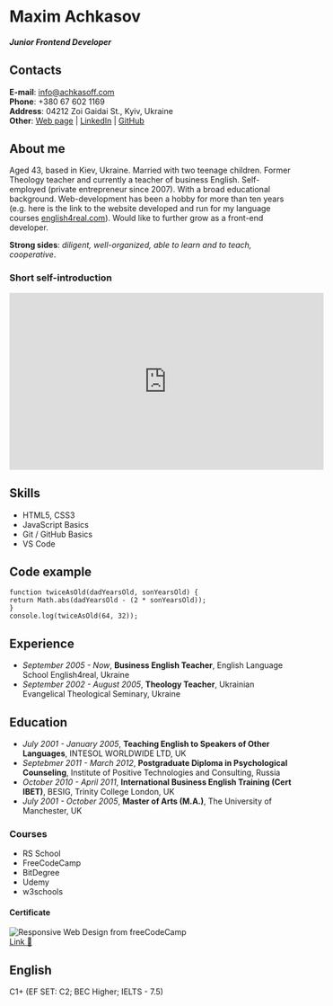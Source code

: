 # Maxim Achkasov
#### *Junior Frontend Developer*

## Contacts
**E-mail**: info@achkasoff.com  
**Phone**: +380 67 602 1169  
**Address**: 04212 Zoi Gaidai St., Kyiv, Ukraine  
**Other**: [Web page](https://achkasoff.com) | [LinkedIn](https://www.linkedin.com/in/achkasoff/) | [GitHub](https://github.com/achkasoff)


## About me
Aged 43, based in Kiev, Ukraine. Married with two teenage children. Former Theology teacher and currently a teacher of business English. Self-employed (private entrepreneur since 2007). With a broad educational background. Web-development has been a hobby for more than ten years (e.g. here is the link to the website developed and run for my language courses [english4real.com](https://english4real.com)). Would like to further grow as a front-end developer.    

**Strong sides**: *diligent, well-organized, able to learn and to teach, cooperative*.

### Short self-introduction
<iframe
    width="560"
    height="315"
    src="https://www.youtube.com/embed/FLpBau4esGo"
    frameborder="0"
    allow="autoplay; encrypted-media"
    allowfullscreen
>
</iframe>


## Skills
- HTML5, CSS3 
- JavaScript Basics
- Git / GitHub Basics
- VS Code


## Code example
```
function twiceAsOld(dadYearsOld, sonYearsOld) {
return Math.abs(dadYearsOld - (2 * sonYearsOld));
}
console.log(twiceAsOld(64, 32));
```


## Experience
- *September 2005 - Now*, **Business English Teacher**, English Language School English4real, Ukraine
- *September 2002 - August 2005*, **Theology Teacher**, Ukrainian Evangelical Theological Seminary, Ukraine


## Education
- *July 2001 - January 2005*, **Teaching English to Speakers of Other Languages**, INTESOL WORLDWIDE LTD, UK
- *Septebmer 2011 - March 2012*, **Postgraduate Diploma in Psychological Counseling**, Institute of Positive Technologies and Consulting, Russia
- *October 2010 - April 2011*, **International Business English Training (Cert IBET)**, BESIG, Trinity College London, UK
- *July 2001 - October 2005*, **Master of Arts (M.A.)**, The University of Manchester, UK


### Courses
- RS School
- FreeCodeCamp
- BitDegree
- Udemy
- w3schools

#### Certificate
![Responsive Web Design from freeCodeCamp](https://english4real.com/img/certificates/freecodecamp-rwd-sm.jpg)  
[Link &#x1F517;](https://www.freecodecamp.org/certification/achkasoff/responsive-web-design?fbclid=IwAR3g4ycb9xpYIXFSY9jwfPLjr5oxZtrw87uMvP8jLNicdxuN7n9hCt831Ww)

## English
C1+ (EF SET: C2; BEC Higher; IELTS - 7.5)
